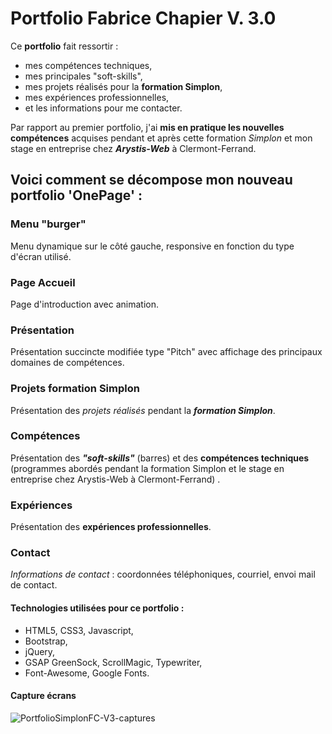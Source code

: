 # Portfolio Fabrice Chapier V. 3.0

Ce **portfolio** fait ressortir :
* mes compétences techniques, 
* mes principales "soft-skills", 
* mes projets réalisés pour la **formation Simplon**, 
* mes expériences professionnelles,
* et les informations pour me contacter.

Par rapport au premier portfolio, j'ai **mis en pratique les nouvelles compétences** acquises pendant et après cette formation *Simplon* et mon stage en entreprise chez ***Arystis-Web*** à Clermont-Ferrand.

## Voici comment se décompose mon **nouveau portfolio** 'OnePage' :

### Menu "burger"

Menu dynamique sur le côté gauche, responsive en fonction du type d'écran utilisé.

### Page Accueil

Page d'introduction avec animation.

### Présentation

Présentation succincte modifiée type "Pitch" avec affichage des principaux domaines de compétences.

### Projets formation Simplon

Présentation des *projets réalisés* pendant la ***formation Simplon***.

### Compétences

Présentation des ***"soft-skills"*** (barres) et des **compétences techniques** (programmes abordés pendant la formation Simplon et le stage en entreprise chez Arystis-Web à Clermont-Ferrand) . 

### Expériences

Présentation des **expériences professionnelles**.

### Contact

*Informations de contact* : coordonnées téléphoniques, courriel, envoi mail de contact.

#### Technologies utilisées pour ce portfolio : 
* HTML5, CSS3, Javascript, 
* Bootstrap, 
* jQuery, 
* GSAP GreenSock, ScrollMagic, Typewriter, 
* Font-Awesome, Google Fonts. 


#### Capture écrans
![PortfolioSimplonFC-V3-captures](https://user-images.githubusercontent.com/52313745/94567696-08a9c780-026c-11eb-977a-35db4f080392.png)
